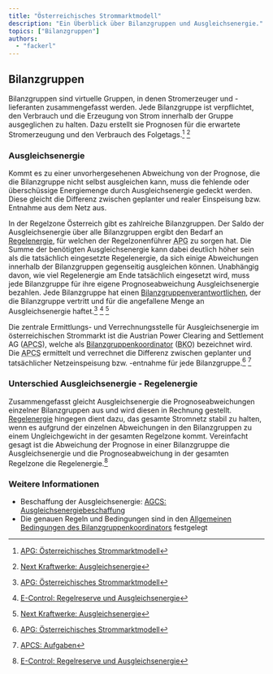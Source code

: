 ```yaml
---
title: "Österreichisches Strommarktmodell"
description: "Ein Überblick über Bilanzgruppen und Ausgleichsenergie."
topics: ["Bilanzgruppen"]
authors:
  - "fackerl"
---
```


<!-- Nummerierung überarbeiten -->
<!-- S. 1 festlegen (EOM?) -->

## Bilanzgruppen

Bilanzgruppen sind virtuelle Gruppen, in denen Stromerzeuger und -lieferanten zusammengefasst werden. Jede Bilanzgruppe ist verpflichtet, den Verbrauch und die Erzeugung von Strom innerhalb der Gruppe ausgeglichen zu halten. Dazu erstellt sie Prognosen für die erwartete Stromerzeugung und den Verbrauch des Folgetags.[^1] [^3]

### Ausgleichsenergie

Kommt es zu einer unvorhergesehenen Abweichung von der Prognose, die die Bilanzgruppe nicht selbst ausgleichen kann, muss die fehlende oder überschüssige Energiemenge durch Ausgleichsenergie gedeckt werden. Diese gleicht die Differenz zwischen geplanter und realer Einspeisung bzw. Entnahme aus dem Netz aus.

In der Regelzone Österreich gibt es zahlreiche Bilanzgruppen. Der Saldo der Ausgleichsenergie über alle Bilanzgruppen ergibt den Bedarf an [Regelenergie](/wissen/regelenergie/), für welchen der Regelzonenführer <abbr title="Austrian Power Grid">APG</abbr> zu sorgen hat. Die Summe der benötigten Ausgleichsenergie kann dabei deutlich höher sein als die tatsächlich eingesetzte Regelenergie, da sich einige Abweichungen innerhalb der Bilanzgruppen gegenseitig ausgleichen können. Unabhängig davon, wie viel Regelenergie am Ende tatsächlich eingesetzt wird, muss jede Bilanzgruppe für ihre eigene Prognoseabweichung Ausgleichsenergie bezahlen. Jede Bilanzgruppe hat einen [Bilanzgruppenverantwortlichen](/wissen/akteure/), der die Bilanzgruppe vertritt und für die angefallene Menge an Ausgleichsenergie haftet.[^1] [^2] [^3]

Die zentrale Ermittlungs- und Verrechnungsstelle für Ausgleichsenergie im österreichischen Strommarkt ist die Austrian Power Clearing and Settlement AG (<abbr title="Austrian Power Clearing and Settlement">APCS</abbr>), welche als [Bilanzgruppenkoordinator](/wissen/akteure/) (<abbr title="Bilanzgruppenkoordinator">BKO</abbr>) bezeichnet wird. Die <abbr title="Austrian Power Clearing and Settlement">APCS</abbr> ermittelt und verrechnet die Differenz zwischen geplanter und tatsächlicher Netzeinspeisung bzw. -entnahme für jede Bilanzgruppe.[^1] [^4]

### Unterschied Ausgleichsenergie - Regelenergie

Zusammengefasst gleicht Ausgleichsenergie die Prognoseabweichungen einzelner Bilanzgruppen aus und wird diesen in Rechnung gestellt. [Regelenergie](/wissen/regelenergie/) hingegen dient dazu, das gesamte Stromnetz stabil zu halten, wenn es aufgrund der einzelnen Abweichungen in den Bilanzgruppen zu einem Ungleichgewicht in der gesamten Regelzone kommt. Vereinfacht gesagt ist die Abweichung der Prognose in einer Bilanzgruppe die Ausgleichsenergie und die Prognoseabweichung in der gesamten Regelzone die Regelenergie.[^2]

### Weitere Informationen

- Beschaffung der Ausgleichsenergie: [AGCS: Ausgleichsenergiebeschaffung](https://www.agcs.at/de/ausgleichsenergie)
- Die genauen Regeln und Bedingungen sind in den [Allgemeinen Bedingungen des Bilanzgruppenkoordinators](https://www.apcs.at/de/regelwerk/marktregeln/aktuelle_version) festgelegt

<!-- Link zu Übersicht welche Bilanzgruppen es gibt wäre nice -->

[^1]: [APG: Österreichisches Strommarktmodell](https://markt.apg.at/strommarkt/oesterreichisches-strommarktmodell/)
[^2]: [E-Control: Regelreserve und Ausgleichsenergie](https://www.e-control.at/marktteilnehmer/strom/strommarkt/regelreserve-und-ausgleichsenergie)
[^3]: [Next Kraftwerke: Ausgleichsenergie](https://www.next-kraftwerke.at/wissen/ausgleichsenergie)
[^4]: [APCS: Aufgaben](https://www.apcs.at/de/aufgaben)
